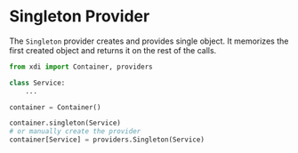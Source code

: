# Singleton Provider

The `Singleton` provider creates and provides single object. 
It memorizes the first created object and returns it on the rest of the calls.


```py linenums="1" hl_lines="8 10"
from xdi import Container, providers

class Service:
    ...

container = Container()

container.singleton(Service)
# or manually create the provider
container[Service] = providers.Singleton(Service)
```
